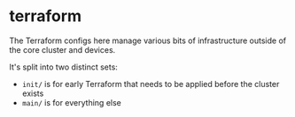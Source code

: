 # terraform

The Terraform configs here manage various bits of infrastructure outside of the core cluster and devices.

It's split into two distinct sets:

 * `init/` is for early Terraform that needs to be applied before the cluster exists
 * `main/` is for everything else
